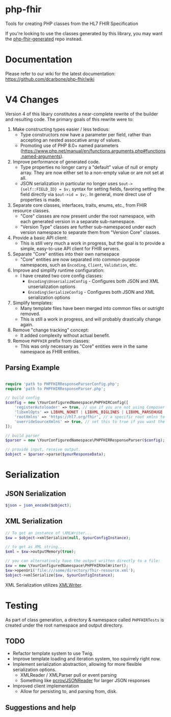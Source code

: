# php-fhir
Tools for creating PHP classes from the HL7 FHIR Specification

If you're looking  to use the classes generated by this library, you may want the
[php-fhir-generated](https://github.com/dcarbone/php-fhir-generated) repo instead.

# Documentation

Please refer to our wiki for the latest documentation: https://github.com/dcarbone/php-fhir/wiki

# V4 Changes

Version 4 of this libary constitutes a near-complete rewrite of the builder and resulting code.  The primary goals
of this rewrite were to:

1. Make constructing types easier / less tedious:
    * Type constructors now have a parameter per field, rather than accepting an nested assocative array of values.
    * Promoting use of PHP 8.0+ named parameters (https://www.php.net/manual/en/functions.arguments.php#functions.named-arguments).
2. Improve performance of generated code.
    * Type properties no longer carry a "default" value of null or empty array.  They are now either set to a non-empty
     value or are not set at all.
    * JSON serialization in particular no longer uses `$out->{self::FIELD_ID} = $v;` syntax for setting fields, favoring setting
     the field directly via `$out->id = $v;`.  In general, more direct use of properties is made.
3. Separate core classes, interfaces, traits, enums, etc., from FHIR resource classes.
    * "Core" classes are now present under the root namespace, with each generated version in a separate sub-namespace.
    * "Version Type" classes are further sub-namespaced under each version namespace to separate them from "Version Core" classes.
4. Provide a basic API client:
    * This is still very much a work in progress, but the goal is to provide a simple, easy-to-use API client for FHIR servers.
5. Separate "Core" entities into their own namespace
    * "Core" entities are now separated into common-purpose namespaces, such as `Encoding`, `Client`, `Validation`, etc.
6. Improve and simplify runtime configuration:
    * I have created two core config classes:
       * `Encoding\UnserializeConfig` - Configures both JSON and XML unserialization options
       * `Encoding\SerializeConfig` - Configures both JSON and XML serialization options
7. Simplify templates:
    * Many template files have been merged into common files or outright removed.
    * This is still a work in progress, and will probably drastically change again.
8. Remove "change tracking" concept:
    * It added complexity without actual benefit.
9. Remove `PHPFHIR` prefix from classes:
    * This was only necessary as "Core" entities were in the same namespace as FHIR entities.

## Parsing Example

```php

require 'path to PHPFHIRResponseParserConfig.php';
require 'path to PHPFHIRResponseParser.php';

// build config
$config = new \YourConfiguredNamespace\PHPFHIRConfig([
    'registerAutoloader' => true, // use if you are not using Composer
    'libxmlOpts' => LIBXML_NONET | LIBXML_BIGLINES | LIBXML_PARSEHUGE | LIBXML_HTML_NOIMPLIED | LIBXML_HTML_NODEFDTD | LIBXML_NOXMLDECL // choose different libxml arguments if you want, ymmv.
    'rootXmlns' => 'https://hl7.org/fhir', // a specific root xmlns to use, if the source does not return one
    'overrideSourceXmlns' => true, // set this to true if you want the 'rootXmlns' value you defined to override any value seen from source 
]);

// build parser
$parser = new \YourConfiguredNamespace\PHPFHIRResponseParser($config);

// provide input, receive output.
$object = $parser->parse($yourResponseData);

```

# Serialization

## JSON Serialization

```php
$json = json_encode($object);
```

## XML Serialization

```php
// To get an instance of \XMLWriter...
$xw = $object->xmlSerialize(null, $yourConfigInstance);

// to get as XML string...
$xml = $xw->outputMemory(true);

// you can alternatively have the output written directly to a file:
$xw = new \YourConfiguredNamespace\PHPFHIRXmlWriter();
$xw->openUri('file:///some/directory/fhir-resource.xml');
$object->xmlSerialize($xw, $yourConfigInstance);
```

XML Serialization utilizes [XMLWriter](https://www.php.net/manual/en/book.xmlwriter.php).

# Testing

As part of class generation, a directory & namespace called `PHPFHIRTests` is created under the root namespace and
output directory.

## TODO

- Refactor template system to use Twig.
- Improve template loading and iteration system, too squirrely right now.
- Implement serialization abstraction, allowing for more flexible serialization options.
  - XMLReader / XMLParser pull or event parsing
  - Something like [pcrov/JSONReader](https://github.com/pcrov/JsonReader) for larger JSON responses
- Improved client implementation
  - Allow for persisting to, and parsing from, disk.

## Suggestions and help

